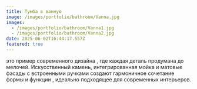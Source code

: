 ```yaml
---
title: Тумба в ванную
image: /images/portfolio/bathroom/Vanna.jpg
images:
  - /images/portfolio/bathroom/Vanna1.jpg
  - /images/portfolio/bathroom/Vanna2.jpg
date: 2025-06-02T16:44:17.557Z
featured: true
---
```

это пример современного дизайна , где каждая деталь продумана до мелочей. Искусственный камень, интегрированная мойка и матовые фасады с встроенными ручками создают гармоничное сочетание формы и функции , идеально подходящее для современных интерьеров.